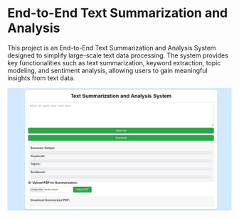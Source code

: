 # End-to-End Text Summarization and Analysis

This project is an End-to-End Text Summarization and Analysis System designed to simplify large-scale text data processing. The system provides key functionalities such as text summarization, keyword extraction, topic modeling, and sentiment analysis, allowing users to gain meaningful insights from text data.

<img src="https://github.com/Vihara-Diwyanjalee/End-to-End-Text-Summarization-and-Analysis-System/blob/main/Capture.jpg" alt="screenshot" width="600"/>
